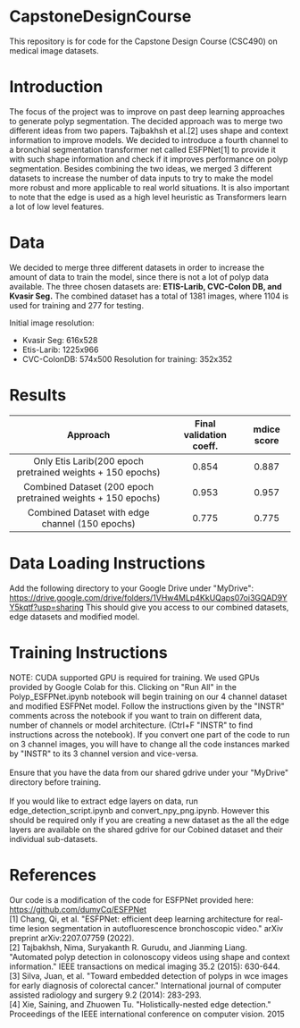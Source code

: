 # CapstoneDesignCourse

This repository is for code for the Capstone Design Course (CSC490) on medical image datasets.

# Introduction
The focus of the project was to improve on past deep learning approaches to generate polyp segmentation. The decided approach was to merge two different ideas from two papers. Tajbakhsh et al.[2] uses shape and context information to improve models. We decided to introduce a fourth channel to a bronchial segmentation transformer net called ESFPNet[1] to provide it with such shape information and check if it improves performance on polyp segmentation. Besides combining the two ideas, we merged 3 different datasets to increase the number of data inputs to try to make the model more robust and more applicable to real world situations. It is also important to note that  the edge is used as a high level heuristic as Transformers learn a lot of low level features.

# Data
We decided to merge three different datasets in order to increase the amount of data to train the model, since there is not a lot of polyp data available. The three chosen datasets are: **ETIS-Larib, CVC-Colon DB, and Kvasir Seg.**
The combined dataset has a total of 1381 images, where 1104 is used for training and 277 for testing.

Initial image resolution:
- Kvasir Seg: 616x528
- Etis-Larib: 1225x966
- CVC-ColonDB: 574x500
Resolution for training: 352x352

# Results
|Approach|Final validation coeff.|mdice score|
|:------:|:---------------------:|:---------:|
|Only Etis Larib(200 epoch pretrained weights + 150 epochs)|0.854|0.887|
|Combined Dataset (200 epoch pretrained weights + 150 epochs)|0.953|0.957|
|Combined Dataset with edge channel (150 epochs)|0.775|0.775| 

# Data Loading Instructions
Add the following directory to your Google Drive under "MyDrive":  https://drive.google.com/drive/folders/1VHw4MLp4KkUQaps07oi3GQAD9YY5kqtf?usp=sharing
This should give you access to our combined datasets, edge datasets and modified model.

# Training Instructions
NOTE: CUDA supported GPU is required for training. We used GPUs provided by Google Colab for this. 
Clicking on "Run All" in the Polyp_ESFPNet.ipynb notebook will begin training on our 4 channel dataset and modified ESFPNet model. Follow the instructions given by the "INSTR" comments across the notebook if you want to train on different data, number of channels or model architecture. (Ctrl+F "INSTR" to find instructions across the notebook). If you convert one part of the code to run on 3 channel images, you will have to change all the code instances marked by "INSTR" to its 3 channel version and vice-versa. <br /> <br />
Ensure that you have the data from our shared gdrive under your "MyDrive" directory before training. <br /> <br />
If you would like to extract edge layers on data, run edge_detection_script.ipynb and convert_npy_png.ipynb. However this should be required only if you are creating a new dataset as the all the edge layers are available on the shared gdrive for our Cobined dataset and their individual sub-datasets. 

# References
Our code is a modification of the code for ESFPNet provided here: https://github.com/dumyCq/ESFPNet <br />
[1] Chang, Qi, et al. "ESFPNet: efficient deep learning architecture for real-time lesion segmentation in autofluorescence bronchoscopic video." arXiv preprint arXiv:2207.07759 (2022). <br />
[2] Tajbakhsh, Nima, Suryakanth R. Gurudu, and Jianming Liang. "Automated polyp detection in colonoscopy videos using shape and context information." IEEE transactions on medical imaging 35.2 (2015): 630-644. <br />
[3] Silva, Juan, et al. "Toward embedded detection of polyps in wce images for early diagnosis of colorectal cancer." International journal of computer assisted radiology and surgery 9.2 (2014): 283-293. <br />
[4] Xie, Saining, and Zhuowen Tu. "Holistically-nested edge detection." Proceedings of the IEEE international conference on computer vision. 2015 <br />

